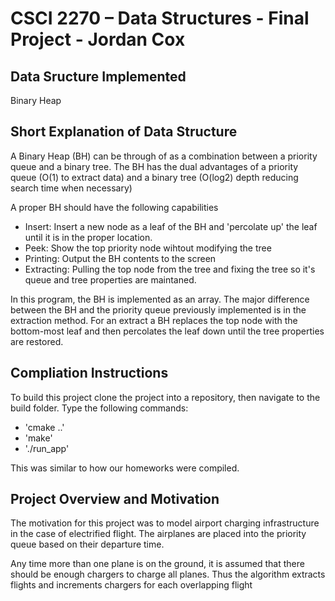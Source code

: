 # CSCI 2270 – Data Structures - Final Project - Jordan Cox
## Data Sructure Implemented
Binary Heap

## Short Explanation of Data Structure
A Binary Heap (BH) can be through of as a combination between a priority queue and a binary tree. The BH has the dual advantages of a priority queue (O(1) to extract data) and a binary tree (O(log2) depth reducing search time when necessary)

A proper BH should have the following capabilities
* Insert: Insert a new node as a leaf of the BH and 'percolate up' the leaf until it is in the proper location.
* Peek: Show the top priority node wihtout modifying the tree
* Printing: Output the BH contents to the screen
* Extracting: Pulling the top node from the tree and fixing the tree so it's queue and tree properties are maintaned. 

In this program, the BH is implemented as an array. The major difference between the BH and the priority queue previously implemented is in the extraction method. For an extract a BH replaces the top node with the bottom-most leaf and then percolates the leaf down until the tree properties are restored.

## Compliation Instructions 
To build this project clone the project into a repository, then navigate to the build folder. Type the following commands:
* 'cmake ..'
* 'make'
* './run_app'

This was similar to how our homeworks were compiled. 

## Project Overview and Motivation
The motivation for this project was to model airport charging infrastructure in the case of electrified flight. The airplanes are placed into the priority queue based on their departure time. 

Any time more than one plane is on the ground, it is assumed that there should be enough chargers to charge all planes. Thus the algorithm extracts flights and increments chargers for each overlapping flight

